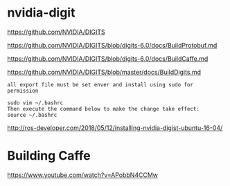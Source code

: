# nvidia-digit
https://github.com/NVIDIA/DIGITS

https://github.com/NVIDIA/DIGITS/blob/digits-6.0/docs/BuildProtobuf.md

https://github.com/NVIDIA/DIGITS/blob/digits-6.0/docs/BuildCaffe.md

https://github.com/NVIDIA/DIGITS/blob/master/docs/BuildDigits.md
```
all export file must be set enver and install using sudo for permission

sudo vim ~/.bashrc
Then execute the command below to make the change take effect:
source ~/.bashrc
```
http://ros-developer.com/2018/05/12/installing-nvidia-digist-ubuntu-16-04/

# Building Caffe
https://www.youtube.com/watch?v=APobbN4CCMw

